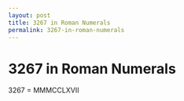 ```yaml
---
layout: post
title: 3267 in Roman Numerals
permalink: 3267-in-roman-numerals
---
```


# 3267 in Roman Numerals

3267 = MMMCCLXVII
